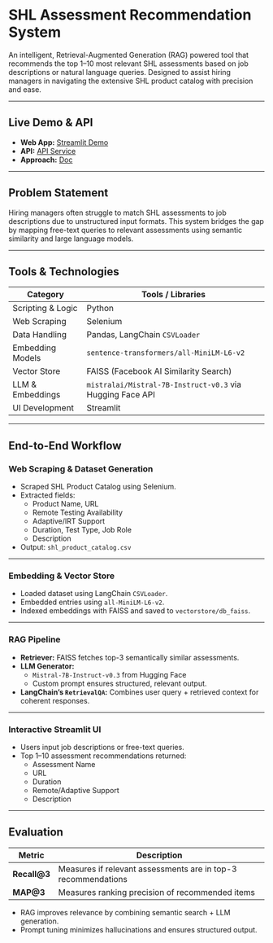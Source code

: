 # SHL Assessment Recommendation System

An intelligent, Retrieval-Augmented Generation (RAG) powered tool that recommends the top 1–10 most relevant SHL assessments based on job descriptions or natural language queries. Designed to assist hiring managers in navigating the extensive SHL product catalog with precision and ease.

---

## Live Demo & API

- **Web App:** [Streamlit Demo](https://shlrecommendersys.streamlit.app/)
- **API:** [API Service](https://shl-recommender-byqr.onrender.com)
- **Approach:** [Doc](https://drive.google.com/drive/u/0/recent)

---

## Problem Statement

Hiring managers often struggle to match SHL assessments to job descriptions due to unstructured input formats. This system bridges the gap by mapping free-text queries to relevant assessments using semantic similarity and large language models.

---

## Tools & Technologies

| Category            | Tools / Libraries                                          |
|---------------------|------------------------------------------------------------|
| Scripting & Logic   | Python                                                     |
| Web Scraping        | Selenium                                                   |
| Data Handling       | Pandas, LangChain `CSVLoader`                              |
| Embedding Models    | `sentence-transformers/all-MiniLM-L6-v2`                   |
| Vector Store        | FAISS (Facebook AI Similarity Search)                      |
| LLM & Embeddings    | `mistralai/Mistral-7B-Instruct-v0.3` via Hugging Face API  |
| UI Development      | Streamlit                                                  |

---

## End-to-End Workflow

### Web Scraping & Dataset Generation
- Scraped SHL Product Catalog using Selenium.
- Extracted fields:
  - Product Name, URL
  - Remote Testing Availability
  - Adaptive/IRT Support
  - Duration, Test Type, Job Role
  - Description
- Output: `shl_product_catalog.csv`

---

### Embedding & Vector Store
- Loaded dataset using LangChain `CSVLoader`.
- Embedded entries using `all-MiniLM-L6-v2`.
- Indexed embeddings with FAISS and saved to `vectorstore/db_faiss`.

---

### RAG Pipeline
- **Retriever:** FAISS fetches top-3 semantically similar assessments.
- **LLM Generator:** 
  - `Mistral-7B-Instruct-v0.3` from Hugging Face
  - Custom prompt ensures structured, relevant output.
- **LangChain’s `RetrievalQA`:** Combines user query + retrieved context for coherent responses.

---

### Interactive Streamlit UI
- Users input job descriptions or free-text queries.
- Top 1–10 assessment recommendations returned:
  - Assessment Name
  - URL
  - Duration
  - Remote/Adaptive Support
  - Description

---

## Evaluation

| Metric           | Description                                                  |
|------------------|--------------------------------------------------------------|
| **Recall@3**     | Measures if relevant assessments are in top-3 recommendations |
| **MAP@3**        | Measures ranking precision of recommended items              |

- RAG improves relevance by combining semantic search + LLM generation.
- Prompt tuning minimizes hallucinations and ensures structured output.


